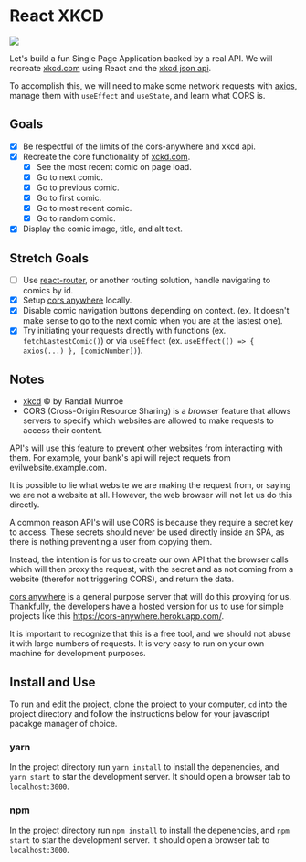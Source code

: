 # React XKCD

<img src="https://i.imgur.com/Wh8J9mX.gif" />

Let's build a fun Single Page Application backed by a real API. We will recreate [xkcd.com](xkcd.com) using React and the [xkcd json api](https://xkcd.com/json.html).

To accomplish this, we will need to make some network requests with [axios](https://github.com/axios/axios), manage them with `useEffect` and `useState`, and learn what CORS is.

## Goals

* [x] Be respectful of the limits of the cors-anywhere and xkcd api.
* [x] Recreate the core functionality of [xckd.com](xkcd.com).
  * [x] See the most recent comic on page load.
  * [x] Go to next comic.
  * [x] Go to previous comic.
  * [x] Go to first comic.
  * [x] Go to most recent comic.
  * [x] Go to random comic.
* [x] Display the comic image, title, and alt text.

## Stretch Goals

* [ ] Use [react-router](https://reacttraining.com/react-router/web/guides/quick-start), or another routing solution, handle navigating to comics by id.
* [x] Setup [cors anywhere](https://github.com/Rob--W/cors-anywhere) locally.
* [x] Disable comic navigation buttons depending on context. (ex. It doesn't make sense to go to the next comic when you are at the lastest one).
* [x] Try initiating your requests directly with functions (ex. `fetchLastestComic()`) or via `useEffect` (ex. `useEffect(() => { axios(...) }, [comicNumber])`).

## Notes

* [xkcd](https://xkcd.com) &copy; by Randall Munroe
* CORS (Cross-Origin Resource Sharing) is a _browser_ feature that allows servers to specify which websites are allowed to make requests  to access their content.

API's will use this feature to prevent other websites from interacting with them. For example, your bank's api will reject requets from evilwebsite.example.com.

It is possible to lie what website we are making the request from, or saying we are not a website at all. However, the web browser will not let us do this directly.

A common reason API's will use CORS is because they require a secret key to access. These secrets should never be used directly inside an SPA, as there is nothing preventing a user from copying them.

Instead, the intention is for us to create our own API that the browser calls which will then proxy the request, with the secret and as not coming from a website (therefor not triggering CORS), and return the data.

[cors anywhere](https://github.com/Rob--W/cors-anywhere) is a general purpose server that will do this proxying for us. Thankfully, the developers have a hosted version for us to use for simple projects like this https://cors-anywhere.herokuapp.com/.

It is important to recognize that this is a free tool, and we should not abuse it with large numbers of requests. It is very easy to run on your own machine for development purposes.

## Install and Use

To run and edit the project, clone the project to your computer, `cd` into the project directory and follow the instructions below for your javascript pacakge manager of choice.

### yarn

In the project directory run `yarn install` to install the depenencies, and `yarn start` to star the development server. It should open a browser tab to `localhost:3000`.

### npm

In the project directory run `npm install` to install the depenencies, and `npm start` to star the development server. It should open a browser tab to `localhost:3000`.
